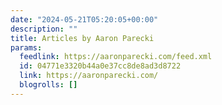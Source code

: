 ```yaml
---
date: "2024-05-21T05:20:05+00:00"
description: ""
title: Articles by Aaron Parecki
params:
  feedlink: https://aaronparecki.com/feed.xml
  id: 04771e3320b44a0e37cc8de8ad3d8722
  link: https://aaronparecki.com/
  blogrolls: []
---
```

